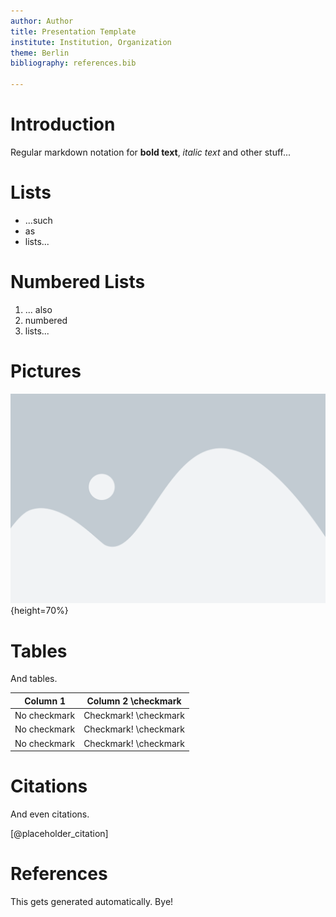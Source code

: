 ```yaml
---
author: Author
title: Presentation Template
institute: Institution, Organization
theme: Berlin
bibliography: references.bib  

---
```



# Introduction

Regular markdown notation for __bold text__, _italic text_ and other stuff...

# Lists

- ...such
- as
- lists...


# Numbered Lists

1. ... also 
2. numbered
3. lists...


# Pictures

![You can also have Pictures](placeholder.png){height=70%}


# Tables

And tables.

| Column 1 | Column 2 \checkmark |
|------|------|
| No checkmark | Checkmark! \checkmark |
| No checkmark | Checkmark! \checkmark |
| No checkmark | Checkmark! \checkmark |


# Citations

And even citations.

[@placeholder_citation]

# References

This gets generated automatically. Bye!


